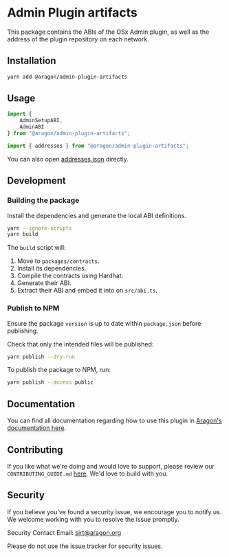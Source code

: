 # Admin Plugin artifacts

This package contains the ABIs of the OSx Admin plugin, as well as the address of the plugin repository on each network. 

## Installation

```sh
yarn add @aragon/admin-plugin-artifacts
```

## Usage

```typescript
import {
    AdminSetupABI,
    AdminABI
} from "@aragon/admin-plugin-artifacts";

import { addresses } from "@aragon/admin-plugin-artifacts";
```

You can also open [addresses.json](./src/addresses.json) directly.


## Development

### Building the package

Install the dependencies and generate the local ABI definitions.

```sh
yarn --ignore-scripts
yarn build
```

The `build` script will:
1. Move to `packages/contracts`.
2. Install its dependencies.
3. Compile the contracts using Hardhat.
4. Generate their ABI.
5. Extract their ABI and embed it into on `src/abi.ts`.

### Publish to NPM

Ensure the package `version` is up to date within `package.json` before publishing.

Check that only the intended files will be published:
```sh
yarn publish --dry-run
```

To publish the package to NPM, run:
```sh
yarn publish --access public
```

## Documentation

You can find all documentation regarding how to use this plugin in [Aragon's documentation here](https://docs.aragon.org/admin/1.x/index.html).

## Contributing

If you like what we're doing and would love to support, please review our `CONTRIBUTING_GUIDE.md` [here](https://github.com/aragon/admin-plugin/blob/main/CONTRIBUTIONS.md). We'd love to build with you.

## Security

If you believe you've found a security issue, we encourage you to notify us. We welcome working with you to resolve the issue promptly.

Security Contact Email: sirt@aragon.org

Please do not use the issue tracker for security issues.